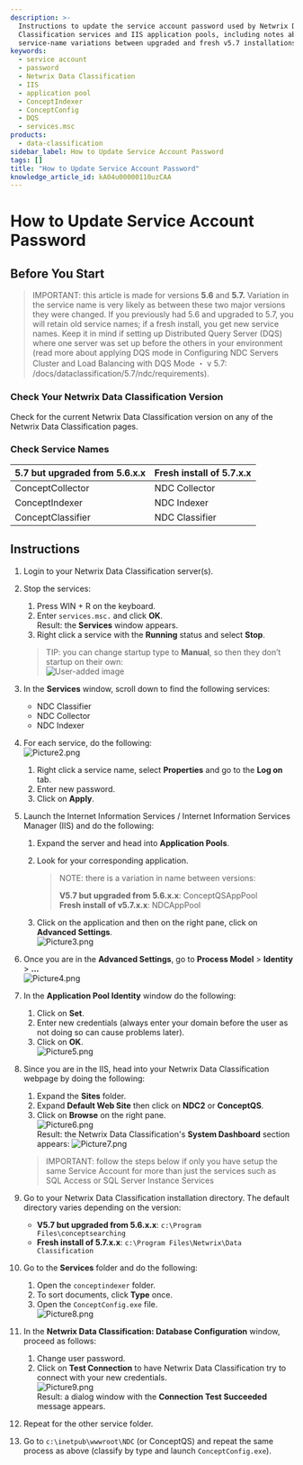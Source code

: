```yaml
---
description: >-
  Instructions to update the service account password used by Netwrix Data
  Classification services and IIS application pools, including notes about
  service-name variations between upgraded and fresh v5.7 installations.
keywords:
  - service account
  - password
  - Netwrix Data Classification
  - IIS
  - application pool
  - ConceptIndexer
  - ConceptConfig
  - DQS
  - services.msc
products:
  - data-classification
sidebar_label: How to Update Service Account Password
tags: []
title: "How to Update Service Account Password"
knowledge_article_id: kA04u00000110uzCAA
---
```


# How to Update Service Account Password

## Before You Start

> IMPORTANT: this article is made for versions **5.6** and **5.7.** Variation in the service name is very likely as between these two major versions they were changed. If you previously had 5.6 and upgraded to 5.7, you will retain old service names; if a fresh install, you get new service names. Keep it in mind if setting up Distributed Query Server (DQS) where one server was set up before the others in your environment (read more about applying DQS mode in Configuring NDC Servers Cluster and Load Balancing with DQS Mode ・ v 5.7: /docs/dataclassification/5.7/ndc/requirements).

### Check Your Netwrix Data Classification Version

Check for the current Netwrix Data Classification version on any of the Netwrix Data Classification pages.

### Check Service Names

| 5.7 but upgraded from 5.6.x.x | Fresh install of 5.7.x.x |
|---|---|
| ConceptCollector | NDC Collector |
| ConceptIndexer | NDC Indexer |
| ConceptClassifier | NDC Classifier |

## Instructions

1. Login to your Netwrix Data Classification server(s).

2. Stop the services:
   1. Press WIN + R on the keyboard.
   2. Enter `services.msc.` and click **OK**.  
      Result: the **Services** window appears.
   3. Right click a service with the **Running** status and select **Stop**.

   > TIP: you can change startup type to **Manual**, so then they don’t startup on their own:  
   > ![User-added image](images/ka0Qk000000Codl_0EM4u000008Liup.png)

3. In the **Services** window, scroll down to find the following services:
   - NDC Classifier
   - NDC Collector
   - NDC Indexer

4. For each service, do the following:  
   ![Picture2.png](images/ka0Qk000000Codl_0EM4u000008LhoR.png)
   1. Right click a service name, select **Properties** and go to the **Log on** tab.
   2. Enter new password.
   3. Click on **Apply**.

5. Launch the Internet Information Services / Internet Information Services Manager (IIS) and do the following:
   1. Expand the server and head into **Application Pools**.
   2. Look for your corresponding application.

      > NOTE: there is a variation in name between versions:
      >
      > **V5.7 but upgraded from 5.6.x.x**: ConceptQSAppPool  
      > **Fresh install of v5.7.x.x**: NDCAppPool

   3. Click on the application and then on the right pane, click on **Advanced Settings**.  
      ![Picture3.png](images/ka0Qk000000Codl_0EM4u000008LhrQ.png)

6. Once you are in the **Advanced Settings**, go to **Process Model** > **Identity** > **...**  
   ![Picture4.png](images/ka0Qk000000Codl_0EM4u000008Lhog.png)

7. In the **Application Pool Identity** window do the following:
   1. Click on **Set**.
   2. Enter new credentials (always enter your domain before the user as not doing so can cause problems later).
   3. Click on **OK**.  
      ![Picture5.png](images/ka0Qk000000Codl_0EM4u000008Lhol.png)

8. Since you are in the IIS, head into your Netwrix Data Classification webpage by doing the following:
   1. Expand the **Sites** folder.
   2. Expand **Default Web Site** then click on **NDC2** or **ConceptQS**.
   3. Click on **Browse** on the right pane.  
      ![Picture6.png](images/ka0Qk000000Codl_0EM4u000008LhrV.png)  
      Result: the Netwrix Data Classification's **System Dashboard** section appears:
      ![Picture7.png](images/ka0Qk000000Codl_0EM4u000008Lhrk.png)

   > IMPORTANT: follow the steps below if only you have setup the same Service Account for more than just the services such as SQL Access or SQL Server Instance Services

9. Go to your Netwrix Data Classification installation directory. The default directory varies depending on the version:
   - **V5.7 but upgraded from 5.6.x.x**: `c:\Program Files\conceptsearching`
   - **Fresh install of 5.7.x.x**: `c:\Program Files\Netwrix\Data Classification`

10. Go to the **Services** folder and do the following:
    1. Open the `conceptindexer` folder.
    2. To sort documents, click **Type** once.
    3. Open the `ConceptConfig.exe` file.  
       ![Picture8.png](images/ka0Qk000000Codl_0EM4u000008Lhp0.png)

11. In the **Netwrix Data Classification: Database Configuration** window, proceed as follows:
    1. Change user password.
    2. Click on **Test Connection** to have Netwrix Data Classification try to connect with your new credentials.  
       ![Picture9.png](images/ka0Qk000000Codl_0EM4u000008LhpP.png)  
       Result: a dialog window with the **Connection Test Succeeded** message appears.

12. Repeat for the other service folder.

13. Go to `c:\inetpub\wwwroot\NDC` (or ConceptQS) and repeat the same process as above (classify by type and launch `ConceptConfig.exe`).
